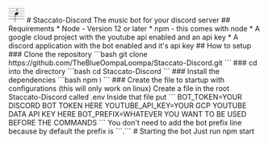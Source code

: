 <img src="staccato.jpg" alt="Staccato icon" width="32" height="32"/>
# Staccato-Discord
The music bot for your discord server
## Requirements
* Node - Version 12 or later
* npm - this comes with node
* A google cloud project with the youtube api enabled and an api key
* A discord application with the bot enabled and it's api key
## How to setup
### Clone the repository
```bash
git clone https://github.com/TheBlueOompaLoompa/Staccato-Discord.git
```
### cd into the directory
```bash
cd Staccato-Discord
```
### Install the dependencies
```bash
npm i
```
### Create the file to startup with configurations (this will only work on linux)
Create a file in the root Staccato-Discord called .env
Inside that file put
```
BOT_TOKEN=YOUR DISCORD BOT TOKEN HERE
YOUTUBE_API_KEY=YOUR GCP YOUTUBE DATA API KEY HERE
BOT_PREFIX=WHATEVER YOU WANT TO BE USED BEFORE THE COMMANDS
```
You don't need to add the bot prefix line because by default the prefix is ```.```
# Starting the bot
Just run npm start
